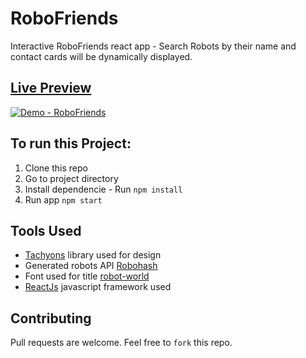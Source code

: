 # RoboFriends
Interactive RoboFriends react app - Search Robots by their name and contact cards will be dynamically displayed.  

## [Live Preview](https://adityapote.github.io/Robotfriend/)
[![Demo - RoboFriends](Demo-robofriends.gif)](https://adityapote.github.io/Robotfriend/)

## To run this Project:
1.  Clone this repo
2.  Go to project directory
3.  Install dependencie - Run `npm install`
4.  Run app `npm start`

## Tools Used
  - [Tachyons](https://tachyons.io/) library used for design
  - Generated robots API [Robohash](https://robohash.org/)
  - Font used for title [robot-world](https://www.cufonfonts.com/font/robot-world)
  - [ReactJs](https://reactjs.org/) javascript framework used

## Contributing
Pull requests are welcome. Feel free to `fork` this repo.